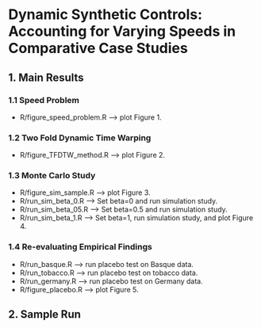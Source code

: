 # Dynamic Synthetic Controls: Accounting for Varying Speeds in Comparative Case Studies

## 1. Main Results

### 1.1 Speed Problem
* R/figure_speed_problem.R --> plot Figure 1.

### 1.2 Two Fold Dynamic Time Warping
* R/figure_TFDTW_method.R --> plot Figure 2.

### 1.3 Monte Carlo Study
* R/figure_sim_sample.R --> plot Figure 3.
* R/run_sim_beta_0.R --> Set beta=0 and run simulation study.
* R/run_sim_beta_05.R --> Set beta=0.5 and run simulation study.
* R/run_sim_beta_1.R --> Set beta=1, run simulation study, and plot Figure 4.

### 1.4 Re-evaluating Empirical Findings
* R/run_basque.R --> run placebo test on Basque data.
* R/run_tobacco.R --> run placebo test on tobacco data.
* R/run_germany.R --> run placebo test on Germany data.
* R/figure_placebo.R --> plot Figure 5.

## 2. Sample Run
